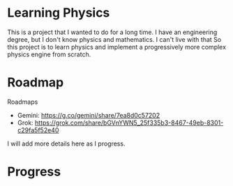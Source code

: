 # Learning Physics
This is a project that I wanted to do for a long time. I have an engineering degree, but I don't know physics and mathematics. I can't live with that 
So this project is to learn physics and implement a progressively more complex physics engine from scratch.

# Roadmap
Roadmaps
* Gemini: https://g.co/gemini/share/7ea8d0c57202
* Grok: https://grok.com/share/bGVnYWN5_25f335b3-8467-49eb-8301-c29fa5f52e40

I will add more details here as I progress.

# Progress


 